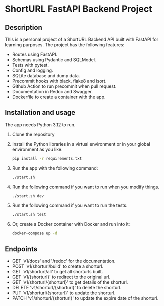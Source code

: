 # ShortURL FastAPI Backend Project

## Description

This is a personal project of a ShortURL Backend API built with FastAPI for learning purposes.
The project has the following features:

- Routes using FastAPI.
- Schemas using Pydantic and SQLModel.
- Tests with pytest.
- Config and logging.
- SQLite database and dump data.
- Precommit hooks with black, flake8 and isort.
- Github Action to run precommit when pull request.
- Documentation in Redoc and Swagger.
- Dockerfile to create a container with the app.

## Installation and usage

The app needs Python 3.12 to run.

1. Clone the repository
2. Install the Python libraries in a virtual environment or in your global environment as you like.

    ```bash
    pip install -r requirements.txt
    ```

3. Run the app with the following command:

    ```bash
    ./start.sh
    ```

4. Run the following command if you want to run when you modify things.

    ```bash
    ./start.sh dev
    ```

5. Run the following command if you want to run the tests.

    ```bash
    ./start.sh test
    ```

6. Or, create a Docker container with Docker and run into it:

    ```bash
    docker-compose up -d
    ```

## Endpoints

- GET 'v1/docs' and '/redoc' for the documentation.
- POST 'v1/shorturl/build' to create a shorturl.
- GET 'v1/shorturl/all' to get all shorturls built.
- GET 'v1/{shorturl}' to redirect to the original url.
- GET 'v1/shorturl/{shorturl}' to get details of the shorturl.
- DELETE 'v1/shorturl/{shorturl}' to delete the shorturl.
- PUT 'v1/shorturl/{shorturl}' to update the shorturl.
- PATCH 'v1/shorturl/{shorturl}' to update the expire date of the shorturl.
